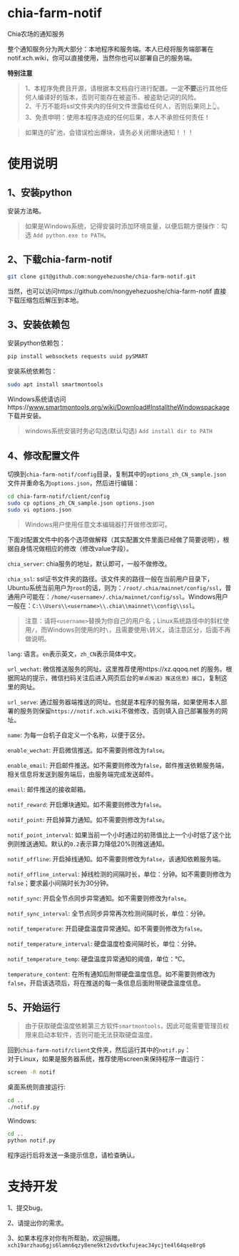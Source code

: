 # chia-farm-notif
Chia农场的通知服务

整个通知服务分为两大部分：本地程序和服务端。本人已经将服务端部署在notif.xch.wiki，你可以直接使用，当然你也可以部署自己的服务端。

**特别注意**
> 1、本程序免费且开源，请根据本文档自行进行配置。一定**不要**运行其他任何人编译好的版本，否则可能存在被盗币、被盗助记词的风险。  
	2、千万不能将ssl文件夹内的任何文件泄露给任何人，否则后果同上👆。  
	3、免责申明：使用本程序造成的任何后果，本人不承担任何责任！  

> 如果连的矿池，会错误检出爆块，请务必关闭爆块通知！！！

# 使用说明

## 1、安装python

安装方法略。

> 如果是Windows系统，记得安装时添加环境变量，以便后期方便操作：勾选 `Add python.exe to PATH`。

## 2、下载chia-farm-notif

``` bash
git clone git@github.com:nongyehezuoshe/chia-farm-notif.git
```
当然，也可以访问https://github.com/nongyehezuoshe/chia-farm-notif 直接下载压缩包后解压到本地。

## 3、安装依赖包

安装python依赖包：

``` bash
pip install websockets requests uuid pySMART
```

安装系统依赖包：

``` bash
sudo apt install smartmontools
```

Windows系统请访问https://www.smartmontools.org/wiki/Download#InstalltheWindowspackage 下载并安装。

> windows系统安装时务必勾选(默认勾选) `Add install dir to PATH`

## 4、修改配置文件

切换到`chia-farm-notif/config`目录，复制其中的`options_zh_CN_sample.json`文件并重命名为`options.json`，然后进行编辑：

```bash
cd chia-farm-notif/client/config
sudo cp options_zh_CN_sample.json options.json
sudo vi options.json
```

> Windows用户使用任意文本编辑器打开做修改即可。

下面对配置文件中的各个选项做解释（其实配置文件里面已经做了简要说明），根据自身情况做相应的修改（修改value字段）。

`chia_server`: chia服务的地址，默认即可，一般不做修改。  

`chia_ssl`: ssl证书文件夹的路径。该文件夹的路径一般在当前用户目录下，Ubuntu系统当前用户为`root`的话，则为：`/root/.chia/mainnet/config/ssl`，普通用户可能在：`/home/<username>/.chia/mainnet/config/ssl`。Windows用户一般在：`C:\\Users\\<username>\\.chia\\mainnet\\config\\ssl`。  

> 注意：请将`<username>`替换为你自己的用户名；Linux系统路径中的斜杠使用`/`，而Windows则使用的时`\`，且需要使用`\`转义，请注意区分，后面不再做说明。  

`lang`: 语言。`en`表示英文，`zh_CN`表示简体中文。    

`url_wechat`: 微信推送服务的网址。这里推荐使用https://xz.qqoq.net 的服务。根据网站的提示，微信扫码关注后进入网页后台的`单点推送》推送信息》接口`，复制这里的网址。  

`url_serve`: 通过服务器端推送的网址。也就是本程序的服务端，如果使用本人部署的服务则保留`https://notif.xch.wiki`不做修改，否则填入自己部署服务的网址。  

`name`: 为每一台机子自定义一个名称，以便于区分。  

`enable_wechat`: 开启微信推送。如不需要则修改为`false`。  

`enable_email`: 开启邮件推送。如不需要则修改为`false`，邮件推送依赖服务端，相关信息将发送到服务端后，由服务端完成发送邮件。 

`email`: 邮件推送的接收邮箱。  

`notif_reward`: 开启爆块通知。如不需要则修改为`false`。  

`notif_point`: 开启掉算力通知。如不需要则修改为`false`。  

`notif_point_interval`: 如果当前一个小时通过的初筛值比上一个小时低了这个比例则推送通知。默认的`0.2`表示算力降低20%则推送通知。  

`notif_offline`: 开启掉线通知。如不需要则修改为`false`，该通知依赖服务端。  

`notif_offline_interval`: 掉线检测的间隔时长，单位：分钟。如不需要则修改为`false`；要求最小间隔时长为30分钟。  

`notif_sync`: 开启全节点同步异常通知。如不需要则修改为`false`。  

`notif_sync_interval`: 全节点同步异常再次检测间隔时长，单位：分钟。  

`notif_temperature`: 开启硬盘温度异常通知。如不需要则修改为`false`。  

`notif_temperature_interval`: 硬盘温度检查间隔时长，单位：分钟。  

`notif_temperature_temp`: 硬盘温度异常通知的阈值，单位：°C。  

`temperature_content`: 在所有通知后附带硬盘温度信息。如不需要则修改为`false`，开启该选项后，将在推送的每一条信息后面附带硬盘温度信息。

## 5、开始运行

> 由于获取硬盘温度依赖第三方软件`smartmontools`，因此可能需要管理员权限来启动本软件，否则可能无法获取硬盘温度。

回到`chia-farm-notif/client`文件夹，然后运行其中的`notif.py`：  
对于Linux，如果是服务器系统，推荐使用screen来保持程序一直运行：
```bash
screen -R notif
```

桌面系统则直接运行:

```bash
cd ..
./notif.py
```

Windows:

```bash
cd ..
python notif.py
```

程序运行后将发送一条提示信息，请检查确认。

# 支持开发

1、提交bug。

2、请提出你的需求。

3、如果本程序对你有所帮助，欢迎捐赠。  
`xch19arzhau6gjs6lamn6qzy8ene9kt2sdvtkxfujeac34ycjte4l64qse8rg6`
